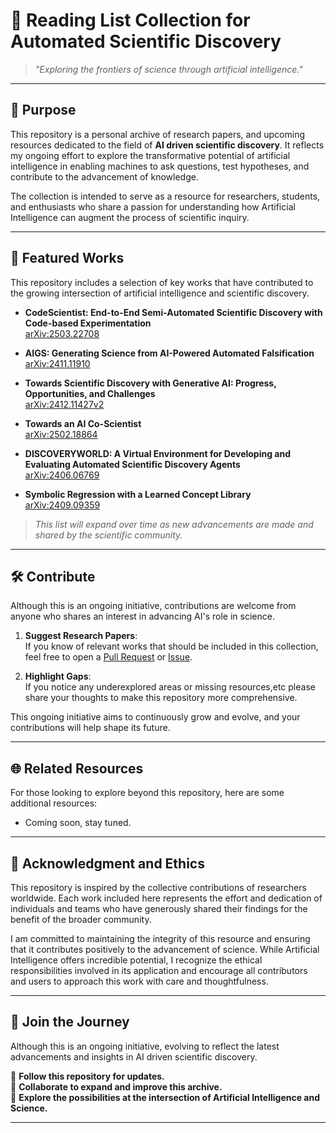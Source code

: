 # **🚀 Reading List Collection for Automated Scientific Discovery**

> *"Exploring the frontiers of science through artificial intelligence."*

---

## 🌌 Purpose

This repository is a personal archive of research papers, and upcoming resources dedicated to the field of **AI driven scientific discovery**. It reflects my ongoing effort to explore the transformative potential of artificial intelligence in enabling machines to ask questions, test hypotheses, and contribute to the advancement of knowledge.

The collection is intended to serve as a resource for researchers, students, and enthusiasts who share a passion for understanding how Artificial Intelligence can augment the process of scientific inquiry.

---

## 📜 Featured Works

This repository includes a selection of key works that have contributed to the growing intersection of artificial intelligence and scientific discovery.

- **CodeScientist: End-to-End Semi-Automated Scientific Discovery with Code-based Experimentation**  
  [arXiv:2503.22708](https://arxiv.org/abs/2503.22708)

- **AIGS: Generating Science from AI-Powered Automated Falsification**  
  [arXiv:2411.11910](https://arxiv.org/abs/2411.11910)

- **Towards Scientific Discovery with Generative AI: Progress, Opportunities, and Challenges**  
  [arXiv:2412.11427v2](https://arxiv.org/abs/2412.11427)

- **Towards an AI Co-Scientist**  
  [arXiv:2502.18864](https://arxiv.org/abs/2502.18864)

- **DISCOVERYWORLD: A Virtual Environment for Developing and Evaluating Automated Scientific Discovery Agents**  
  [arXiv:2406.06769](https://arxiv.org/abs/2406.06769)

- **Symbolic Regression with a Learned Concept Library**  
  [arXiv:2409.09359](https://arxiv.org/abs/2409.09359)

> *This list will expand over time as new advancements are made and shared by the scientific community.*


---

## 🛠️ Contribute

Although this is an ongoing initiative, contributions are welcome from anyone who shares an interest in advancing AI's role in science.

1. **Suggest Research Papers**:  
   If you know of relevant works that should be included in this collection, feel free to open a [Pull Request](https://github.com/Alphino1/Reading-List-Collection-for-Scientific-Discovery/pulls) or [Issue](https://github.com/Alphino1/Reading-List-Collection-for-Scientific-Discovery/issues).

2. **Highlight Gaps**:  
   If you notice any underexplored areas or missing resources,etc please share your thoughts to make this repository more comprehensive.

This ongoing initiative aims to continuously grow and evolve, and your contributions will help shape its future.

---

## 🌐 Related Resources

For those looking to explore beyond this repository, here are some additional resources:
- Coming soon, stay tuned.

---

## 📜 Acknowledgment and Ethics

This repository is inspired by the collective contributions of researchers worldwide. Each work included here represents the effort and dedication of individuals and teams who have generously shared their findings for the benefit of the broader community.

I am committed to maintaining the integrity of this resource and ensuring that it contributes positively to the advancement of science. While Artificial Intelligence offers incredible potential, I recognize the ethical responsibilities involved in its application and encourage all contributors and users to approach this work with care and thoughtfulness.

---

## 📣 Join the Journey

Although this is an ongoing initiative, evolving to reflect the latest advancements and insights in AI driven scientific discovery.

🌟 **Follow this repository for updates.**  
🌟 **Collaborate to expand and improve this archive.**  
🌟 **Explore the possibilities at the intersection of Artificial Intelligence and Science.**

---
